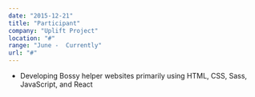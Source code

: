 ```yaml
---
date: "2015-12-21"
title: "Participant"
company: "Uplift Project"
location: "#"
range: "June -  Currently"
url: "#"
---
```


- Developing Bossy helper websites primarily using HTML, CSS, Sass, JavaScript, and React
